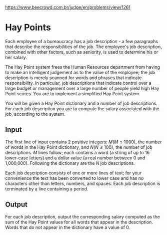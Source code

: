 https://www.beecrowd.com.br/judge/en/problems/view/1261

# Hay Points

Each employee of a bureaucracy has a job description - a few paragraphs that
describe the responsibilities of the job. The employee's job description,
combined with other factors, such as seniority, is used to determine his or
her salary.

The Hay Point system frees the Human Resources department from having to make
an intelligent judgement as to the value of the employee; the job description
is merely scanned for words and phrases that indicate responsibility. In
particular, job descriptions that indicate control over a large budget or
management over a large number of people yield high Hay Point scores. You are
to implement a simplified Hay Point system.

You will be given a Hay Point dictionary and a number of job descriptions. For
each job description you are to compute the salary associated with the job,
according to the system.

## Input

The first line of input contains 2 positive integers: $M (M ≤ 1000)$, the number
of words in the Hay Point dictionary, and $N (N ≤ 100)$, the number of job
descriptions. $M$ lines follow; each contains a word (a string of up to 16
lower-case letters) and a dollar value (a real number between 0 and
1,000,000). Following the dictionary are the $N$ job descriptions.

Each job description consists of one or more lines of text; for your
convenience the text has been converted to lower case and has no characters
other than letters, numbers, and spaces. Each job description is terminated by
a line containing a period.

## Output

For each job description, output the corresponding salary computed as the sum
of the Hay Point values for all words that appear in the description. Words
that do not appear in the dictionary have a value of 0.

